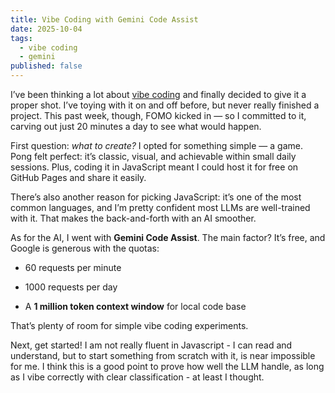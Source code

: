 ```yaml
---
title: Vibe Coding with Gemini Code Assist
date: 2025-10-04
tags:
  - vibe coding
  - gemini
published: false
---
```

I’ve been thinking a lot about [vibe coding](https://en.wikipedia.org/wiki/Vibe_coding) and finally decided to give it a proper shot. I’ve toying with it on and off before, but never really finished a project. This past week, though, FOMO kicked in — so I committed to it, carving out just 20 minutes a day to see what would happen.

First question: _what to create?_ I opted for something simple — a game. Pong felt perfect: it’s classic, visual, and achievable within small daily sessions. Plus, coding it in JavaScript meant I could host it for free on GitHub Pages and share it easily.

There’s also another reason for picking JavaScript: it’s one of the most common languages, and I’m pretty confident most LLMs are well-trained with it. That makes the back-and-forth with an AI smoother.

As for the AI, I went with **Gemini Code Assist**. The main factor? It’s free, and Google is generous with the quotas:

*   60 requests per minute
    
*   1000 requests per day
    
*   A **1 million token context window** for local code base
    

That’s plenty of room for simple vibe coding experiments.

Next, get started! I am not really fluent in Javascript - I can read and understand, but to start something from scratch with it, is near impossible for me. I think this is a good point to prove how well the LLM handle, as long as I vibe correctly with clear classification - at least I thought.